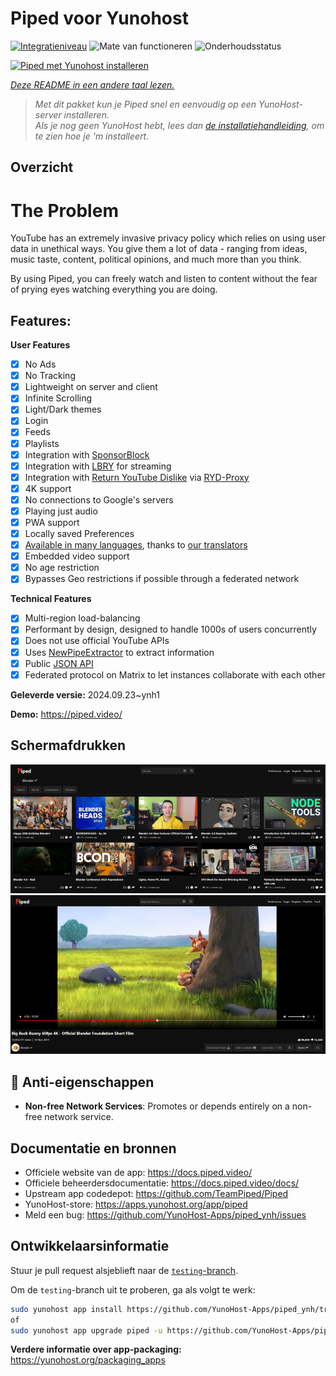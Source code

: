 <!--
NB: Deze README is automatisch gegenereerd door <https://github.com/YunoHost/apps/tree/master/tools/readme_generator>
Hij mag NIET handmatig aangepast worden.
-->

# Piped voor Yunohost

[![Integratieniveau](https://dash.yunohost.org/integration/piped.svg)](https://ci-apps.yunohost.org/ci/apps/piped/) ![Mate van functioneren](https://ci-apps.yunohost.org/ci/badges/piped.status.svg) ![Onderhoudsstatus](https://ci-apps.yunohost.org/ci/badges/piped.maintain.svg)

[![Piped met Yunohost installeren](https://install-app.yunohost.org/install-with-yunohost.svg)](https://install-app.yunohost.org/?app=piped)

*[Deze README in een andere taal lezen.](./ALL_README.md)*

> *Met dit pakket kun je Piped snel en eenvoudig op een YunoHost-server installeren.*  
> *Als je nog geen YunoHost hebt, lees dan [de installatiehandleiding](https://yunohost.org/install), om te zien hoe je 'm installeert.*

## Overzicht

# The Problem

YouTube has an extremely invasive privacy policy which relies on using user data in unethical ways. You give them a lot of data - ranging from ideas, music taste, content, political opinions, and much more than you think.

By using Piped, you can freely watch and listen to content without the fear of prying eyes watching everything you are doing.

## Features:

**User Features**

-   [x] No Ads
-   [x] No Tracking
-   [x] Lightweight on server and client
-   [x] Infinite Scrolling
-   [x] Light/Dark themes
-   [x] Login
-   [x] Feeds
-   [x] Playlists
-   [x] Integration with [SponsorBlock](https://github.com/ajayyy/SponsorBlock)
-   [x] Integration with [LBRY](https://lbry.com/) for streaming
-   [x] Integration with [Return YouTube Dislike](https://returnyoutubedislike.com/) via [RYD-Proxy](https://github.com/TeamPiped/RYD-Proxy)
-   [x] 4K support
-   [x] No connections to Google's servers
-   [x] Playing just audio
-   [x] PWA support
-   [x] Locally saved Preferences
-   [x] [Available in many languages](src/locales), thanks to [our translators](https://hosted.weblate.org/projects/piped/frontend/)
-   [x] Embedded video support
-   [x] No age restriction
-   [x] Bypasses Geo restrictions if possible through a federated network

**Technical Features**

-   [x] Multi-region load-balancing
-   [x] Performant by design, designed to handle 1000s of users concurrently
-   [x] Does not use official YouTube APIs
-   [x] Uses [NewPipeExtractor](https://github.com/TeamNewPipe/NewPipeExtractor) to extract information
-   [x] Public [JSON API](https://docs.piped.video/docs/api-documentation/)
-   [x] Federated protocol on Matrix to let instances collaborate with each other

**Geleverde versie:** 2024.09.23~ynh1

**Demo:** <https://piped.video/>

## Schermafdrukken

![Schermafdrukken van Piped](./doc/screenshots/channel.png)
![Schermafdrukken van Piped](./doc/screenshots/player.png)

## :red_circle: Anti-eigenschappen

- **Non-free Network Services**: Promotes or depends entirely on a non-free network service.

## Documentatie en bronnen

- Officiele website van de app: <https://docs.piped.video/>
- Officiele beheerdersdocumentatie: <https://docs.piped.video/docs/>
- Upstream app codedepot: <https://github.com/TeamPiped/Piped>
- YunoHost-store: <https://apps.yunohost.org/app/piped>
- Meld een bug: <https://github.com/YunoHost-Apps/piped_ynh/issues>

## Ontwikkelaarsinformatie

Stuur je pull request alsjeblieft naar de [`testing`-branch](https://github.com/YunoHost-Apps/piped_ynh/tree/testing).

Om de `testing`-branch uit te proberen, ga als volgt te werk:

```bash
sudo yunohost app install https://github.com/YunoHost-Apps/piped_ynh/tree/testing --debug
of
sudo yunohost app upgrade piped -u https://github.com/YunoHost-Apps/piped_ynh/tree/testing --debug
```

**Verdere informatie over app-packaging:** <https://yunohost.org/packaging_apps>
